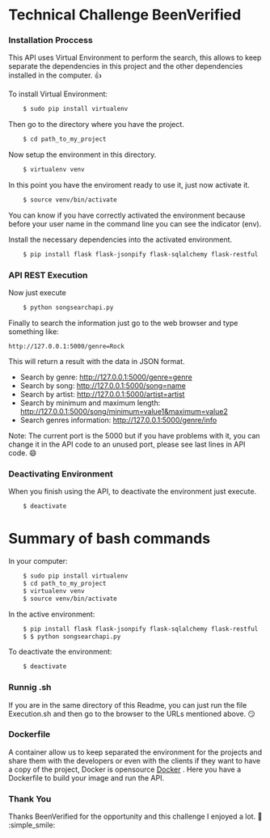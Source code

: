 # Technical Challenge BeenVerified

### Installation Proccess
This API uses Virtual Environment to perform the search, this allows to keep separate the dependencies in this project and the other
dependencies installed in the computer. :+1:

To install Virtual Environment:
```bash
    $ sudo pip install virtualenv
```

Then go to the directory where you have the project.
```bash
	$ cd path_to_my_project
```

Now setup the environment in this directory.
```bash
	$ virtualenv venv
```

In this point you have the enviroment ready to use it, just now activate it.
```bash
	$ source venv/bin/activate
```

You can know if you have correctly activated the environment because before your user name in the command line you can see the indicator (env).

Install the necessary dependencies into the activated environment.
```bash
	$ pip install flask flask-jsonpify flask-sqlalchemy flask-restful
```

### API REST Execution

Now just execute
```bash
	$ python songsearchapi.py
```

Finally to search the information just go to the web browser and type something like:

	http://127.0.0.1:5000/genre=Rock

This will return a result with the data in JSON format.
- Search by genre:  http://127.0.0.1:5000/genre=genre <br />
- Search by song:   http://127.0.0.1:5000/song=name <br />
- Search by artist: http://127.0.0.1:5000/artist=artist <br />
- Search by minimum and maximum length: http://127.0.0.1:5000/song/minimum=value1&maximum=value2 <br />
- Search genres information: http://127.0.0.1:5000/genre/info <br />

Note: The current port is the 5000 but if you have problems with it, you can change it in the API code to an unused port, please see last lines in API code. :smile:

### Deactivating Environment
When you finish using the API, to deactivate the environment just execute.
```bash
	$ deactivate
```

# Summary of bash commands
In your computer:
```bash
    $ sudo pip install virtualenv
    $ cd path_to_my_project
    $ virtualenv venv
    $ source venv/bin/activate
```
In the active environment:
```bash
    $ pip install flask flask-jsonpify flask-sqlalchemy flask-restful
    $ $ python songsearchapi.py
```
To deactivate the environment:
```bash
    $ deactivate
```

### Runnig .sh
If you are in the same directory of this Readme, you can just run the file Execution.sh and then go to the browser to the URLs mentioned above. :smirk:

### Dockerfile
A container allow us to keep separated the environment for the projects and share them with the developers or even with the clients if they want to have a copy of the project, Docker is opensource [Docker](https://www.docker.com/) . Here you have a Dockerfile to build your image and run the API.

### Thank You
Thanks BeenVerified for the opportunity and this challenge I enjoyed a lot. :clap:  :simple_smile: